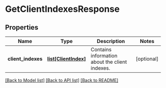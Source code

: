 # GetClientIndexesResponse

## Properties
Name | Type | Description | Notes
------------ | ------------- | ------------- | -------------
**client_indexes** | [**list[ClientIndex]**](ClientIndex.md) | Contains information about the client indexes. | [optional] 

[[Back to Model list]](../README.md#documentation-for-models) [[Back to API list]](../README.md#documentation-for-api-endpoints) [[Back to README]](../README.md)


